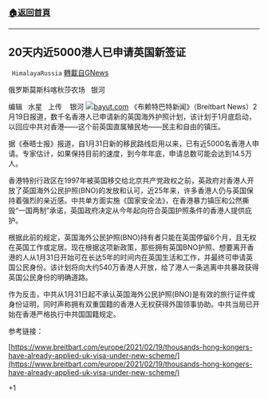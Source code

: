 ###  [:house:返回首頁](https://github.com/ourhimalayas/txt)
---

## 20天内近5000港人已申请英国新签证
` HimalayaRussia` [轉載自GNews](https://gnews.org/zh-hans/922767/)

俄罗斯莫斯科喀秋莎农场   银河

编辑   水星   上传    银河
![]()![](https://gnews.org/wp-content/uploads/2021/02/Snipaste_2021-02-20_21-13-06.jpg)[bayut.com](https://www.bayut.com/mybayut/british-licence-conversion-uae/)
《布赖特巴特新闻》（Breitbart News）2月19日报道，数千名香港人已申请新的英国海外护照计划，该计划于1月底启动，以回应中共对香港——这个前英国直属殖民地——民主和自由的镇压。

据《泰晤士报》报道，自1月31日新的移民路线启用以来，已有近5000名香港人申请。专家估计，如果保持目前的速度，到今年年底，申请总数可能会达到14.5万人。

香港特别行政区在1997年被英国移交给北京共产党政权之前，英政府对香港人开放了英国海外公民护照(BNO)的发放和认可，近25年来，许多香港人仍与英国保持着强烈的亲近感。中共单方面实施《国家安全法》，在香港暴力镇压和公然撕毁“一国两制”承诺，英国政府决定从今年起向符合英国护照条件的香港人提供庇护。

根据此前的规定，英国海外公民护照(BNO)持有者只能在英国停留6个月，且无权在英国工作或定居。现在根据这项新政策，那些拥有英国BNO护照、想要离开香港的人从1月31日开始可在长达5年的时间内在英国生活和工作，并最终可申请英国公民身份。该计划将向大约540万香港人开放，给了港人一条逃离中共暴政获得英国公民身份的明确道路。

作为反击，中共从1月31日起不承认英国海外公民护照(BNO)是有效的旅行证件或身份证明，同时声称拥有双重国籍的香港人无权获得外国领事协助。中共当局已开始在香港严格执行中共国国籍规定。

参考链接：

[https://www.breitbart.com/europe/2021/02/19/thousands-hong-kongers-have-already-applied-uk-visa-under-new-scheme/](https://www.breitbart.com/europe/2021/02/19/thousands-hong-kongers-have-already-applied-uk-visa-under-new-scheme/)

+1
